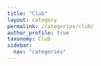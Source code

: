 ```yaml
---
title: "Club"
layout: category
permalink: /categories/club/
author_profile: true
taxonomy: Club
sidebar:
  nav: "categories"
---
```

